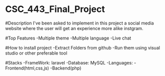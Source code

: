 # CSC_443_Final_Project

#Description
I've been asked to implement in this project a social media website where the user will get an experience more alike instgram.

#Top Features
-Multiple theme
-Multiple language
-Live chat

#How to install project
-Extract Folders from github
-Run them using visual studio or other preferable tool

#Stacks
-FrameWork: laravel
-Database: MySQL
-Languages: -Frontend(html,css,js)
            -Backend(php)
 
